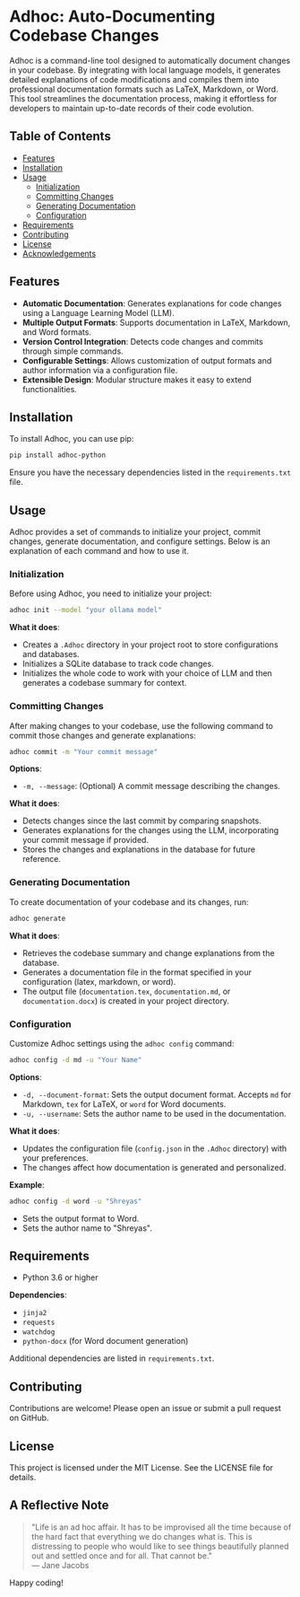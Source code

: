 
# Adhoc: Auto-Documenting Codebase Changes

Adhoc is a command-line tool designed to automatically document changes in your codebase. By integrating with local language models, it generates detailed explanations of code modifications and compiles them into professional documentation formats such as LaTeX, Markdown, or Word. This tool streamlines the documentation process, making it effortless for developers to maintain up-to-date records of their code evolution.

## Table of Contents
- [Features](#features)
- [Installation](#installation)
- [Usage](#usage)
  - [Initialization](#initialization)
  - [Committing Changes](#committing-changes)
  - [Generating Documentation](#generating-documentation)
  - [Configuration](#configuration)
- [Requirements](#requirements)
- [Contributing](#contributing)
- [License](#license)
- [Acknowledgements](#acknowledgements)

## Features
- **Automatic Documentation**: Generates explanations for code changes using a Language Learning Model (LLM).
- **Multiple Output Formats**: Supports documentation in LaTeX, Markdown, and Word formats.
- **Version Control Integration**: Detects code changes and commits through simple commands.
- **Configurable Settings**: Allows customization of output formats and author information via a configuration file.
- **Extensible Design**: Modular structure makes it easy to extend functionalities.

## Installation
To install Adhoc, you can use pip:
```bash
pip install adhoc-python
```
Ensure you have the necessary dependencies listed in the `requirements.txt` file.

## Usage
Adhoc provides a set of commands to initialize your project, commit changes, generate documentation, and configure settings. Below is an explanation of each command and how to use it.

### Initialization
Before using Adhoc, you need to initialize your project:
```bash
adhoc init --model "your ollama model"
```
**What it does**:
- Creates a `.Adhoc` directory in your project root to store configurations and databases.
- Initializes a SQLite database to track code changes.
- Initializes the whole code to work with your choice of LLM and then generates a codebase summary for context.

### Committing Changes
After making changes to your codebase, use the following command to commit those changes and generate explanations:
```bash
adhoc commit -m "Your commit message"
```
**Options**:
- `-m, --message`: (Optional) A commit message describing the changes.

**What it does**:
- Detects changes since the last commit by comparing snapshots.
- Generates explanations for the changes using the LLM, incorporating your commit message if provided.
- Stores the changes and explanations in the database for future reference.

### Generating Documentation
To create documentation of your codebase and its changes, run:
```bash
adhoc generate
```
**What it does**:
- Retrieves the codebase summary and change explanations from the database.
- Generates a documentation file in the format specified in your configuration (latex, markdown, or word).
- The output file (`documentation.tex`, `documentation.md`, or `documentation.docx`) is created in your project directory.

### Configuration
Customize Adhoc settings using the `adhoc config` command:
```bash
adhoc config -d md -u "Your Name"
```
**Options**:
- `-d, --document-format`: Sets the output document format. Accepts `md` for Markdown, `tex` for LaTeX, or `word` for Word documents.
- `-u, --username`: Sets the author name to be used in the documentation.

**What it does**:
- Updates the configuration file (`config.json` in the `.Adhoc` directory) with your preferences.
- The changes affect how documentation is generated and personalized.

**Example**:
```bash
adhoc config -d word -u "Shreyas"
```
- Sets the output format to Word.
- Sets the author name to "Shreyas".

## Requirements
- Python 3.6 or higher

**Dependencies**:
- `jinja2`
- `requests`
- `watchdog`
- `python-docx` (for Word document generation)

Additional dependencies are listed in `requirements.txt`.

## Contributing
Contributions are welcome! Please open an issue or submit a pull request on GitHub.

## License
This project is licensed under the MIT License. See the LICENSE file for details.

## A Reflective Note
> "Life is an ad hoc affair. It has to be improvised all the time because of the hard fact that everything we do changes what is. This is distressing to people who would like to see things beautifully planned out and settled once and for all. That cannot be."  
> ― Jane Jacobs


Happy coding!
